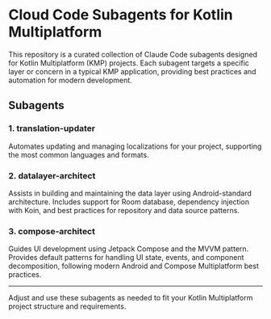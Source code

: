 # Cloud Code Subagents for Kotlin Multiplatform
This repository is a curated collection of Claude Code subagents designed for Kotlin Multiplatform (KMP) projects. Each subagent targets a specific layer or concern in a typical KMP application, providing best practices and automation for modern development.

## Subagents

### 1. translation-updater
Automates updating and managing localizations for your project, supporting the most common languages and formats.

### 2. datalayer-architect
Assists in building and maintaining the data layer using Android-standard architecture. Includes support for Room database, dependency injection with Koin, and best practices for repository and data source patterns.

### 3. compose-architect
Guides UI development using Jetpack Compose and the MVVM pattern. Provides default patterns for handling UI state, events, and component decomposition, following modern Android and Compose Multiplatform best practices.

---

Adjust and use these subagents as needed to fit your Kotlin Multiplatform project structure and requirements.
